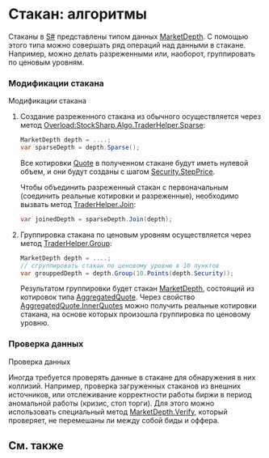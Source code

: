 # Стакан: алгоритмы

Стаканы в [S\#](StockSharpAbout.md) представлены типом данных [MarketDepth](../api/StockSharp.BusinessEntities.MarketDepth.html). С помощью этого типа можно совершать ряд операций над данными в стакане. Например, можно делать разреженными или, наоборот, группировать по ценовым уровням. 

### Модификации стакана

Модификации стакана

1. Создание разреженного стакана из обычного осуществляется через метод [Overload:StockSharp.Algo.TraderHelper.Sparse](../api/Overload:StockSharp.Algo.TraderHelper.Sparse.html): 

   ```cs
   MarketDepth depth = ....;
   var sparseDepth = depth.Sparse();
   ```

   Все котировки [Quote](../api/StockSharp.BusinessEntities.Quote.html) в полученном стакане будут иметь нулевой объем, и они будут созданы с шагом [Security.StepPrice](../api/StockSharp.BusinessEntities.Security.StepPrice.html). 

   Чтобы объединить разреженный стакан с первоначальным (соединить реальные котировки и разреженные), необходимо вызвать метод [TraderHelper.Join](../api/StockSharp.Algo.TraderHelper.Join.html): 

   ```cs
   var joinedDepth = sparseDepth.Join(depth);
   ```
2. Группировка стакана по ценовым уровням осуществляется через метод [TraderHelper.Group](../api/StockSharp.Algo.TraderHelper.Group.html): 

   ```cs
   MarketDepth depth = ....;
   // сгруппировать стакан по ценовому уровню в 10 пунктов
   var grouppedDepth = depth.Group(10.Points(depth.Security));
   ```

   Результатом группировки будет стакан [MarketDepth](../api/StockSharp.BusinessEntities.MarketDepth.html), состоящий из котировок типа [AggregatedQuote](../api/StockSharp.BusinessEntities.AggregatedQuote.html). Через свойство [AggregatedQuote.InnerQuotes](../api/StockSharp.BusinessEntities.AggregatedQuote.InnerQuotes.html) можно получить реальные котировки стакана, на основе которых произошла группировка по ценовому уровню. 

### Проверка данных

Проверка данных

Иногда требуется проверять данные в стакане для обнаружения в них коллизий. Например, проверка загруженных стаканов из внешних источников, или отслеживание корректности работы биржи в период аномальной работы (кризис, стоп торги). Для этого можно использовать специальный метод [MarketDepth.Verify](../api/StockSharp.BusinessEntities.MarketDepth.Verify.html), который проверяет, не перемешаны ли между собой биды и оффера. 

## См. также
